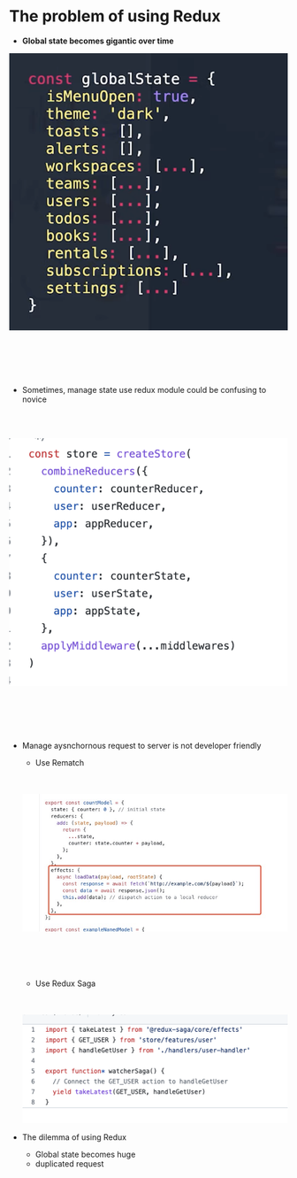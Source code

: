 # The problem of using Redux

- **Global state becomes gigantic over time**


![gigantic](./pictures/global.03.png)



<br>
<br>
<br>
<br>

- Sometimes, manage state use redux module could be confusing to novice

<br>
<br>

![global](./pictures/global.04.png)


<br>
<br>
<br>
<br>

-  Manage aysnchornous request to server is not developer friendly

	- Use Rematch

	<br>
	<br>

	![saga](./pictures/redux.asynchronous.01.png)


	<br>
	<br>
	<br>
	<br>

	- Use Redux Saga

	<br>
	<br>

	![saga](./pictures/redux.asynchronous.02.png)


- The dilemma of using Redux

	- Global state becomes huge
	- duplicated request